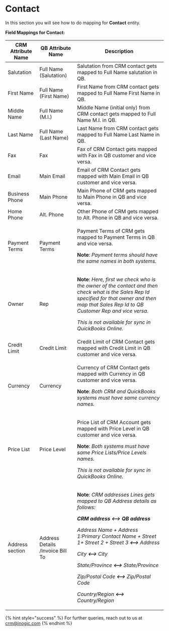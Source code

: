 # Contact

In this section you will see how to do mapping for **Contact** entity.

**Field Mappings for Contact:**

| **CRM Attribute Name** | **QB Attribute Name**            | **Description**                                                                                                                                                                                                                                                                                                                                                                                                                                                                                                                                                                          |
| ---------------------- | -------------------------------- | ---------------------------------------------------------------------------------------------------------------------------------------------------------------------------------------------------------------------------------------------------------------------------------------------------------------------------------------------------------------------------------------------------------------------------------------------------------------------------------------------------------------------------------------------------------------------------------------- |
| Salutation             | Full Name (Salutation)           | Salutation from CRM contact gets mapped to Full Name salutation in QB.                                                                                                                                                                                                                                                                                                                                                                                                                                                                                                                   |
| First Name             | Full Name (First Name)           | First Name from CRM contact gets mapped to Full Name First Name in QB.                                                                                                                                                                                                                                                                                                                                                                                                                                                                                                                   |
| Middle Name            | Full Name (M.I.)                 | Middle Name (initial only) from CRM contact gets mapped to Full Name M.I. in QB.                                                                                                                                                                                                                                                                                                                                                                                                                                                                                                         |
| Last Name              | Full Name (Last Name)            | Last Name from CRM contact gets mapped to Full Name Last Name in QB.                                                                                                                                                                                                                                                                                                                                                                                                                                                                                                                     |
| Fax                    | Fax                              | Fax of CRM Contact gets mapped with Fax in QB customer and vice versa.                                                                                                                                                                                                                                                                                                                                                                                                                                                                                                                   |
| Email                  | Main Email                       | Email of CRM Contact gets mapped with Main Email in QB customer and vice versa.                                                                                                                                                                                                                                                                                                                                                                                                                                                                                                          |
| Business Phone         | Main Phone                       | Main Phone of CRM gets mapped to Main Phone in QB and vice versa.                                                                                                                                                                                                                                                                                                                                                                                                                                                                                                                        |
| Home Phone             | Alt. Phone                       | Other Phone of CRM gets mapped to Alt. Phone in QB and vice versa.                                                                                                                                                                                                                                                                                                                                                                                                                                                                                                                       |
| Payment Terms          | Payment Terms                    | <p>Payment Terms of CRM gets mapped to Payment Terms in QB and vice versa.</p><p><strong>Note</strong>: <em>Payment terms should have the same names in both systems.</em></p>                                                                                                                                                                                                                                                                                                                                                                                                           |
| Owner                  | Rep                              | <p><strong>Note</strong>: <em>Here, first we check who is the owner of the contact and then check what is the Sales Rep Id specified for that owner and then map that Sales Rep Id to QB Customer Rep and vice versa.</em></p><p><em>This is not available for sync in QuickBooks Online.</em></p>                                                                                                                                                                                                                                                                                       |
| Credit Limit           | Credit Limit                     | Credit Limit of CRM Contact gets mapped with Credit Limit in QB customer and vice versa.                                                                                                                                                                                                                                                                                                                                                                                                                                                                                                 |
| Currency               | Currency                         | <p>Currency of CRM Contact gets mapped with Currency in QB customer and vice versa.</p><p><strong>Note</strong>: <em>Both CRM and QuickBooks systems must have same currency names.</em></p>                                                                                                                                                                                                                                                                                                                                                                                             |
| Price List             | Price Level                      | <p>Price List of CRM Account gets mapped with Price Level in QB customer and vice versa.</p><p><strong>Note</strong>: <em>Both systems must have same Price Lists/Price Levels names.</em></p><p><em>This is not available for sync in QuickBooks Online.</em></p>                                                                                                                                                                                                                                                                                                                       |
| Address section        | Address Details /Invoice Bill To | <p><strong>Note</strong>: <em>CRM addresses Lines gets mapped to QB Address details as follows:</em></p><p><em><strong>CRM address &#x3C;--> QB address</strong></em></p><p><em>Address Name + Address 1:Primary Contact Name + Street 1+ Street 2 + Street 3  <strong>&#x3C;--></strong> Address</em></p><p><em>City <strong>&#x3C;--></strong> City</em></p><p><em>State/Province <strong>&#x3C;--></strong> State/Province</em></p><p><em>Zip/Postal Code <strong>&#x3C;--></strong> Zip/Postal Code</em></p><p><em>Country/Region <strong>&#x3C;--></strong> Country/Region</em></p> |

{% hint style="success" %}
For further queries, reach out to us at [crm@inogic.com](mailto:crm@inogic.com)
{% endhint %}
